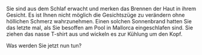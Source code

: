 Sie sind aus dem Schlaf erwacht und merken das Brennen der Haut in ihrem Gesicht. Es ist Ihnen nicht möglich die Gesichtszüge zu verändern ohne höllichen Schmerz wahrzunehmen. Einen solchen Sonnenbrand hatten Sie das letzte mal, als Sie besoffen am Pool in Mallorca eingeschlafen sind. Sie ziehen das nasse T-shirt aus und wickeln es zur Kühlung um den Kopf.

Was werden Sie jetzt nun tun?